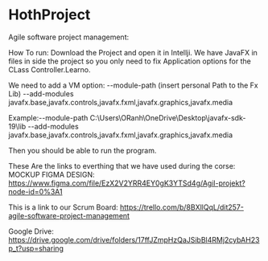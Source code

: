 # HothProject
Agile software project management:

How To run: 
Download the Project and open it in Intellji.
We have JavaFX in files in side the project so you only need to fix Application options for the CLass Controller.Learno. 

We need to add a VM option: --module-path (insert personal Path to the Fx Lib) --add-modules javafx.base,javafx.controls,javafx.fxml,javafx.graphics,javafx.media

Example:--module-path C:\Users\ORanh\OneDrive\Desktop\javafx-sdk-19\lib --add-modules javafx.base,javafx.controls,javafx.fxml,javafx.graphics,javafx.media

Then you should be able to run the program.


These Are the links to everthing that we have used during the corse:
MOCKUP FIGMA DESIGN:
https://www.figma.com/file/EzX2V2YRR4EY0gK3YTSd4g/Agil-projekt?node-id=0%3A1


This is a link to our Scrum Board:
https://trello.com/b/8BXllQqL/dit257-agile-software-project-management

Google Drive:
https://drive.google.com/drive/folders/17ffJZmpHzQaJSibBl4RMj2cybAH23p_t?usp=sharing

